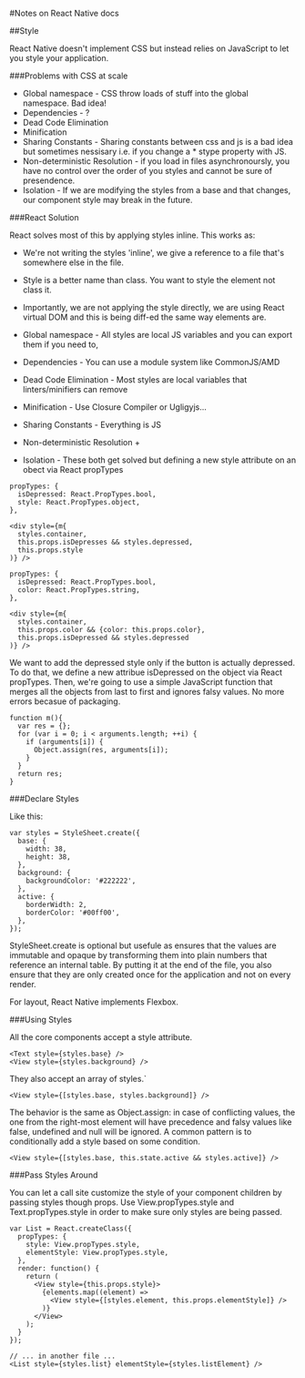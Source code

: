 #Notes on React Native docs

##Style

React Native doesn't implement CSS but instead relies on JavaScript to let you style your application.

###Problems with CSS at scale

* Global namespace - CSS throw loads of stuff into the global namespace. Bad idea!
* Dependencies - ?
* Dead Code Elimination
* Minification
* Sharing Constants - Sharing constants between css and js is a bad idea but sometimes nessisary i.e. if you change a * stype property with JS.
* Non-deterministic Resolution - if you load in files asynchronoursly, you have no control over the order of you styles and cannot be sure of presendence. 
* Isolation - If we are modifying the styles from a base and that changes, our component style may break in the future.

###React Solution

React solves most of this by applying styles inline. This works as:
* We're not writing the styles 'inline', we give a reference to a file that's somewhere else in the file.
* Style is a better name than class. You want to style the element not class it.
* Importantly, we are not applying the style directly, we are using React virtual DOM and this is being diff-ed the same way elements are.


* Global namespace -  All styles are local JS variables and you can export them if you need to,
* Dependencies -  You can use a module system like CommonJS/AMD
* Dead Code Elimination -  Most styles are local variables that linters/minifiers can remove
* Minification - Use Closure Compiler or Ugligyjs...
* Sharing Constants - Everything is JS
 

* Non-deterministic Resolution + 
* Isolation - These both get solved but defining a new style attribute on an obect via React propTypes

```
propTypes: {
  isDepressed: React.PropTypes.bool,
  style: React.PropTypes.object,
},

<div style={m{
  styles.container,
  this.props.isDepresses && styles.depressed,
  this.props.style
)} />
```

```
propTypes: {
  isDepressed: React.PropTypes.bool,
  color: React.PropTypes.string,
},

<div style={m{
  styles.container,
  this.props.color && {color: this.props.color},
  this.props.isDepressed && styles.depressed
)} />
```

We want to add the depressed style only if the button is actually depressed. To do that, we define a new attribue isDepressed on the object via React propTypes. Then, we're going to use a simple JavaScript function that merges all the objects from last to first and ignores falsy values. No more errors becasue of packaging.
```
function m(){
  var res = {};
  for (var i = 0; i < arguments.length; ++i) {
    if (arguments[i]) {
      Object.assign(res, arguments[i]);
    }
  }
  return res;
}
```

###Declare Styles

Like this:
```
var styles = StyleSheet.create({
  base: {
    width: 38,
    height: 38,
  },
  background: {
    backgroundColor: '#222222',
  },
  active: {
    borderWidth: 2,
    borderColor: '#00ff00',
  },
});
```
StyleSheet.create is optional but usefule as ensures that the values are immutable and opaque by transforming them into plain numbers that reference an internal table. By putting it at the end of the file, you also ensure that they are only created once for the application and not on every render.

For layout, React Native implements Flexbox.

###Using Styles 

All the core components accept a style attribute.
```
<Text style={styles.base} />
<View style={styles.background} />
```
They also accept an array of styles.`
```
<View style={[styles.base, styles.background]} />
```
The behavior is the same as Object.assign: in case of conflicting values, the one from the right-most element will have precedence and falsy values like false, undefined and null will be ignored. A common pattern is to conditionally add a style based on some condition.
```
<View style={[styles.base, this.state.active && styles.active]} />
```
###Pass Styles Around 

You can let a call site customize the style of your component children by passing styles though props. Use View.propTypes.style and Text.propTypes.style in order to make sure only styles are being passed.

```
var List = React.createClass({
  propTypes: {
    style: View.propTypes.style,
    elementStyle: View.propTypes.style,
  },
  render: function() {
    return (
      <View style={this.props.style}>
        {elements.map((element) =>
          <View style={[styles.element, this.props.elementStyle]} />
        )}
      </View>
    );
  }
});

// ... in another file ...
<List style={styles.list} elementStyle={styles.listElement} />
```




